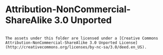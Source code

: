 Attribution-NonCommercial-ShareAlike 3.0 Unported
===
                                                                                                                                                                                                               The assets under this folder are licensed under a [Creative Commons Attribution-NonCommercial-ShareAlike 3.0 Unported License](http://creativecommons.org/licenses/by-nc-sa/3.0/deed.en_US).
